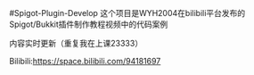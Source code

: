 #Spigot-Plugin-Develop
这个项目是WYH2004在bilibili平台发布的Spigot/Bukkit插件制作教程视频中的代码案例

内容实时更新（重复我在上课23333）

Bilibili:https://space.bilibili.com/94181697